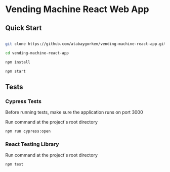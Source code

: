 # Vending Machine React Web App

## Quick Start

```sh

git clone https://github.com/atabaygorkem/vending-machine-react-app.git

cd vending-machine-react-app

npm install

npm start

```

## Tests

### Cypress Tests

Before running tests, make sure the application runs on port 3000

Run command at the project's root directory

```sh
npm run cypress:open
```

### React Testing Library

Run command at the project's root directory

```sh
npm test
```
